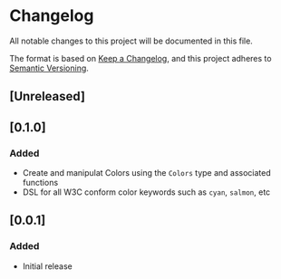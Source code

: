 # Changelog
All notable changes to this project will be documented in this file.

The format is based on [Keep a Changelog](https://keepachangelog.com/en/1.0.0/),
and this project adheres to [Semantic Versioning](https://semver.org/spec/v2.0.0.html).

## [Unreleased]

## [0.1.0]
### Added
- Create and manipulat Colors using the `Colors` type and associated functions
- DSL for all W3C conform color keywords such as `cyan`, `salmon`, etc

## [0.0.1]
### Added
- Initial release
